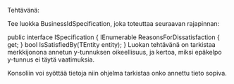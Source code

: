 Tehtävänä:

Tee luokka BusinessIdSpecification, joka toteuttaa seuraavan rajapinnan:

public interface ISpecification<in TEntity>
{
    IEnumerable<string> ReasonsForDissatisfaction { get; }
    bool IsSatisfiedBy(TEntity entity);
}
Luokan tehtävänä on tarkistaa merkkijonona annetun y-tunnuksen oikeellisuus, ja kertoa, miksi epäkelpo y-tunnus ei täytä vaatimuksia.

Konsoliin voi syöttää tietoja niin ohjelma tarkistaa onko annettu tieto sopiva.

